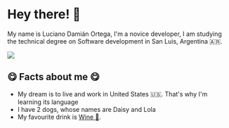 # Hey there! 👋
My name is Luciano Damián Ortega, I'm a novice developer, I am studying the technical degree on Software development in San Luis, Argentina 🇦🇷. <br />

![](https://komarev.com/ghpvc/?username=lucianoortega&color=FF9900&label=Profile+views)

<h2>😋 Facts about me 😋</h2>
<ul>
  <li>My dream is to live and work in United States 🇺🇸. That's why I'm learning its language</li>
  <li>I have 2 dogs, whose names are Daisy and Lola</li>
  <li>My favourite drink is <a href="https://es.wikipedia.org/wiki/Vino">Wine 🍷</a>.</li>
</ul>
